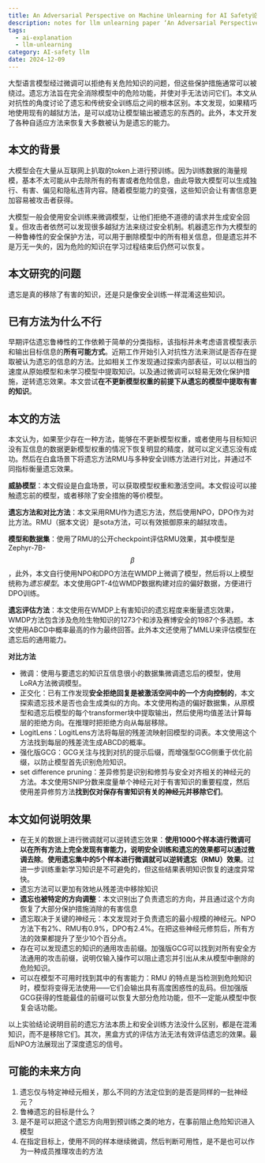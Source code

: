 ```yaml
---
title: An Adversarial Perspective on Machine Unlearning for AI Safety论文阅读笔记
description: notes for llm unlearning paper ‘An Adversarial Perspective on Machine Unlearning for AI Safety’
tags:
  - ai-explanation
  - llm-unlearning
category: AI-safety llm
date: 2024-12-09
---
```

大型语言模型经过微调可以拒绝有关危险知识的问题，但这些保护措施通常可以被绕过。遗忘方法旨在完全消除模型中的危险功能，并使对手无法访问它们。本文从对抗性的角度讨论了遗忘和传统安全训练后之间的根本区别。本文发现，如果精巧地使用现有的越狱方法，是可以成功让模型输出被遗忘的东西的。此外，本文开发了各种自适应方法来恢复大多数被认为是遗忘的能力。

## 本文的背景
大模型会在大量从互联网上扒取的token上进行预训练。因为训练数据的海量规模，基本不太可能从中去除所有的有害或者危险信息，由此导致大模型可以生成独行、有害、偏见和隐私违背内容。随着模型能力的变强，这些知识会让有害信息更加容易被攻击者获得。

大模型一般会使用安全训练来微调模型，让他们拒绝不道德的请求并生成安全回复。但攻击者依然可以发现很多越狱方法来绕过安全机制。机器遗忘作为大模型的一种鲁棒性的安全保护方法，可以用于删除模型中的所有相关信息，但是遗忘并不是万无一失的，因为危险的知识在学习过程结束后仍然可以恢复。

## 本文研究的问题
遗忘是真的移除了有害的知识，还是只是像安全训练一样混淆这些知识。

## 已有方法为什么不行
早期评估遗忘鲁棒性的工作依赖于简单的分类指标，该指标并未考虑语言模型表示和输出目标信息的**所有可能方式**。近期工作开始引入对抗性方法来测试是否存在提取被认为遗忘的信息的方法。比如相关工作发现通过探索内部表征，可以以相当的速度从原始模型和未学习模型中提取知识。以及通过微调可以轻易无效化保护措施，逆转遗忘效果。本文尝试**在不更新模型权重的前提下从遗忘的模型中提取有害的知识**。

## 本文的方法
本文认为，如果至少存在一种方法，能够在不更新模型权重，或者使用与目标知识没有互信息的数据更新模型权重的情况下恢复明显的精度，就可以定义遗忘没有成功。然后在白盒场景下将遗忘方法RMU与多种安全训练方法进行对比，并通过不同指标衡量遗忘效果。

**威胁模型**：本文假设是白盒场景，可以获取模型权重和激活空间。本文假设可以接触遗忘前的模型，或者移除了安全措施的等价模型。

**遗忘方法和对比方法**：本文采用RMU作为遗忘方法，然后使用NPO，DPO作为对比方法。RMU（据本文说）是sota方法，可以有效抵御原来的越狱攻击。

**模型和数据集**：使用了RMU的公开checkpoint评估RMU效果，其中模型是Zephyr-7B-$$\beta$$，此外，本文自行使用NPO和DPO方法在WMDP上微调了模型，然后将以上模型统称为*遗忘模型*。本文使用GPT-4位WMDP数据构建对应的偏好数据，方便进行DPO训练。

**遗忘评估方法**：本文使用在WMDP上有害知识的遗忘程度来衡量遗忘效果，WMDP方法包含涉及危险生物知识的1273个和涉及赛博安全的1987个多选题。本文使用ABCD中概率最高的作为最终回答。此外本文还使用了MMLU来评估模型在遗忘后的通用能力。

**对比方法**

+ 微调：使用与要遗忘的知识互信息很小的数据集微调遗忘后的模型，使用LoRA方法微调模型。
+ 正交化：已有工作发现**安全拒绝回复是被激活空间中的一个方向控制的**，本文探索遗忘技术是否也会生成类似的方向。本文使用构造的偏好数据集，从原模型和遗忘后模型的每个transformer块中提取输出，然后使用均值差法计算每层的拒绝方向。在推理时把拒绝方向从每层移除。
+ LogitLens：LogitLens方法将每层的残差流映射回模型的词表。本文使用这个方法找到每层的残差流生成ABCD的概率。
+ 强化版GCG：GCG关注与找到对抗的提示后缀，而增强型GCG侧重于优化前缀，以防止模型首先识别危险知识。
+ set difference pruning：差异修剪是识别和修剪与安全对齐相关的神经元的方法。本文使用SNIP分数来度量单个神经元对于有害知识的重要程度，然后使用差异修剪方法**找到仅对保存有害知识有关的神经元并移除它们**。

## 本文如何说明效果

+ 在无关的数据上进行微调就可以逆转遗忘效果：**使用1000个样本进行微调可以在所有方法上完全发现有害能力，说明安全训练和遗忘的效果都可以通过微调去除**。**使用遗忘集中的5个样本进行微调就可以逆转遗忘（RMU）效果**。过进一步训练重新学习知识是不可避免的，但这些结果表明知识恢复的速度异常快。
+ 遗忘方法可以更加有效地从残差流中移除知识
+ **遗忘也被特定的方向调整**：本文识别出了负责遗忘的方向，并且通过这个方向恢复了大部分保护措施消除的有害信息
+ 遗忘取决于关键的神经元：本文发现对于负责遗忘的最小规模的神经元。NPO方法下有2%、RMU有0.9%，DPO有2.4%。在把这些神经元修剪后，所有方法的效果都提升了至少10个百分点。
+ 存在可以发现遗忘的知识的通用攻击前缀。加强版GCG可以找到对所有安全方法通用的攻击前缀，说明仅输入操作可以阻止遗忘并引出从未从模型中删除的危险知识。
+ 可以在模型不可用时找到其中的有害能力：RMU 的特点是当检测到危险知识时，模型将变得无法使用——它们会输出具有高度困惑性的乱码。但加强版GCG获得的性能最佳的前缀可以恢复大部分危险功能，但不一定能从模型中恢复会话功能。

以上实验结论说明目前的遗忘方法本质上和安全训练方法没什么区别，都是在混淆知识，而不是移除它们。其次，黑盒方式的评估方法无法有效评估遗忘的效果。最后NPO方法展现出了深度遗忘的信号。

## 可能的未来方向

1. 遗忘仅与特定神经元相关，那么不同的方法定位到的是否是同样的一批神经元？
2. 鲁棒遗忘的目标是什么？
3. 是不是可以把这个遗忘方向用到预训练之类的地方，在事前阻止危险知识进入模型
4. 在指定目标上，使用不同的样本继续微调，然后判断可用性，是不是也可以作为一种成员推理攻击的方法